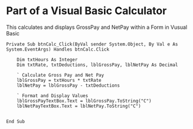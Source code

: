 # Part of a Visual Basic Calculator

This calculates and displays GrossPay and NetPay within a Form in Vusual Basic

```
Private Sub btnCalc_Click(ByVal sender System.Object, By Val e As System.EventArgs) Handles btnCalc.Click

    Dim txtHours As Integer
    Dim txtRate, txtDeductions, lblGrossPay, lblNetPay As Decimal

    ` Calculate Gross Pay and Net Pay
    lblGrossPay = txtHours * txtRate
    lblNetPay = lblGrossPay - txtDeductions

    ` Format and Display Values
    lblGrossPayTextBox.Text = lblGrossPay.ToString("C")
    lblNetPayTextBox.Text = lblNetPay.ToString("C")


End Sub
```
